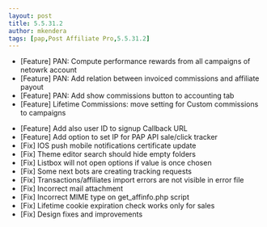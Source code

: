 ```yaml
---
layout: post
title: 5.5.31.2
author: mkendera
tags: [pap,Post Affiliate Pro,5.5.31.2]
---
```


- [Feature] PAN: Compute performance rewards from all campaigns of netowrk account
- [Feature] PAN: Add relation between invoiced commissions and affiliate payout
- [Feature] PAN: Add show commissions button to accounting tab
- [Feature] Lifetime Commissions: move setting for Custom commissions to campaigns

<!--more-->

- [Feature] Add also user ID to signup Callback URL
- [Feature] Add option to set IP for PAP API sale/click tracker
- [Fix] IOS push mobile notifications certificate update
- [Fix] Theme editor search should hide empty folders
- [Fix] Listbox will not open options if value is once chosen
- [Fix] Some next bots are creating tracking requests
- [Fix] Transactions/affiliates import errors are not visible in error file
- [Fix] Incorrect mail attachment
- [Fix] Incorrect MIME type on get_affinfo.php script
- [Fix] Lifetime cookie expiration check works only for sales
- [Fix] Design fixes and improvements
